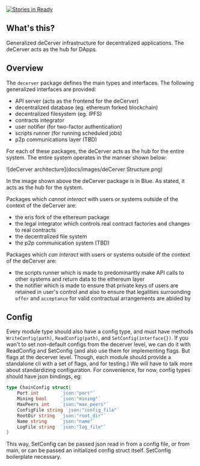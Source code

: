 [![Stories in Ready](https://badge.waffle.io/eris-ltd/deCerver.png?label=ready&title=Ready)](https://waffle.io/eris-ltd/deCerver)

## What's this?

Generalized deCerver infrastructure for decentralized applications. The deCerver acts as the hub for DApps.

## Overview

The `decerver` package defines the main types and interfaces. The following generalized interfaces are provided:

- API server (acts as the frontend for the deCerver)
- decentralized database (eg. ethereum forked blockchain)
- decentralized filesystem (eg. IPFS)
- contracts integrator
- user notifier (for two-factor authentication)
- scripts runner (for running scheduled jobs)
- p2p communications layer (TBD)

For each of these packages, the deCerver acts as the hub for the entire system. The entire system operates in the manner shown below:

![deCerver architecture](docs/images/deCerver Structure.png)

In the image shown above the deCerver package is in Blue. As stated, it acts as the hub for the system.

Packages which *cannot interact* with users or systems outside of the context of the deCerver are:

* the eris fork of the ethereum package
* the legal integrator which controls real contract factories and changes to real contracts
* the decentralized file system
* the p2p communication system (TBD)

Packages which *can interact* with users or systems outside of the context of the deCerver are:

* the scripts runner which is made to predominantly make API calls to other systems and return data to the ethereum layer
* the notifier which is made to ensure that private keys of users are retained in user's control and also to ensure that legalities surrounding `offer` and `acceptance` for valid contractual arrangements are abided by

## Config

Every module type should also have a config type, and must have methods `WriteConfig(path)`, `ReadConfig(path)`, and `SetConfig(interface{})`. If you wan't to set non-default configs from the decerver level, we can do it with ReadConfig and SetConfig (and also use them for implementing flags. But flags at the decerver level. Though, each module should provide a standalone cli with a set of flags, and for testing.) We will have to talk more about standardizing configuration. For convenience, for now, config types should have json bindings, eg:

```go
type ChainConfig struct{
    Port int        `json:"port"`
    Mining bool     `json:"mining"`
    MaxPeers int    `json:"max_peers"`
    ConfigFile string `json:"config_file"`
    RootDir string  `json:"root_dir"`
    Name string     `json:"name"`
    LogFile string  `json:"log_file"`
}
```
This way, SetConfig can be passed json read in from a config file, or from main, or can be passed an initialized config struct itself. SetConfig boilerplate necessary.

